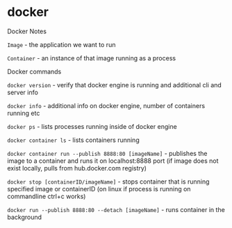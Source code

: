 # docker
Docker Notes

`Image` - the application we want to run

`Container` - an instance of that image running as a process

Docker commands

`docker version` - verify that docker engine is running and additional cli and server info

`docker info` - additional info on docker engine, number of containers running etc

`docker ps` - lists processes running inside of docker engine

`docker container ls` - lists containers running

`docker container run --publish 8888:80 [imageName]` - publishes the image to a container and runs it on localhost:8888 port (if image does not exist locally, pulls from hub.docker.com registry)

`docker stop [containerID/imageName]` - stops container that is running specified image or containerID (on linux if process is running on commandline ctrl+c works)

`docker run --publish 8888:80 --detach [imageName]` - runs container in the background
